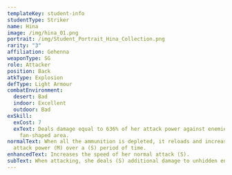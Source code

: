 ```yaml
---
templateKey: student-info
studentType: Striker
name: Hina
image: /img/hina_01.png
portrait: /img/Student_Portrait_Hina_Collection.png
rarity: "3"
affiliation: Gehenna
weaponType: SG
role: Attacker
position: Back
atkType: Explosion
defType: Light Armour
combatEnvironment:
  desert: Bad
  indoor: Excellent
  outdoor: Bad
exSkill:
  exCost: 7
  exText: Deals damage equal to 636% of her attack power against enemies within a
    fan-shaped area.
normalText: When all the ammunition is depleted, it reloads and increases the
  attack power (M) over a (S) period of time.
enhancedText: Increases the speed of her normal attack (S).
subText: When attacking, she deals (S) additional damage to unhidden enemies.
---
```

